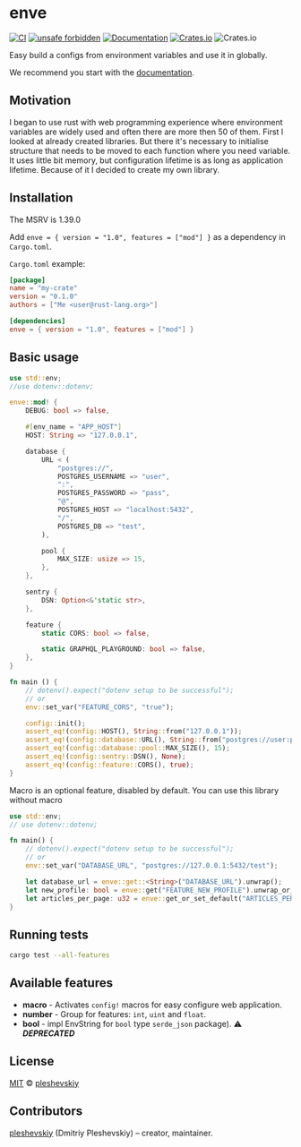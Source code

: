 # enve

[![CI](https://github.com/pleshevskiy/enve/actions/workflows/ci.yml/badge.svg?branch=main)](https://github.com/pleshevskiy/enve/actions/workflows/ci.yml)
[![unsafe forbidden](https://img.shields.io/badge/unsafe-forbidden-success.svg)](https://github.com/rust-secure-code/safety-dance/)
[![Documentation](https://docs.rs/pleshevskiy/badge.svg)](https://docs.rs/enve)
[![Crates.io](https://img.shields.io/crates/v/enve)](https://crates.io/crates/enve)
![Crates.io](https://img.shields.io/crates/l/enve)

Easy build a configs from environment variables and use it in globally.

We recommend you start with the [documentation].

## Motivation

I began to use rust with web programming experience where environment variables
are widely used and often there are more then 50 of them. First I looked at
already created libraries. But there it's necessary to initialise structure that
needs to be moved to each function where you need variable. It uses little bit
memory, but configuration lifetime is as long as application lifetime. Because
of it I decided to create my own library.

## Installation

The MSRV is 1.39.0

Add `enve = { version = "1.0", features = ["mod"] }` as a dependency in
`Cargo.toml`.

`Cargo.toml` example:

```toml
[package]
name = "my-crate"
version = "0.1.0"
authors = ["Me <user@rust-lang.org>"]

[dependencies]
enve = { version = "1.0", features = ["mod"] }
```

## Basic usage

```rust
use std::env;
//use dotenv::dotenv;

enve::mod! {
    DEBUG: bool => false,

    #[env_name = "APP_HOST"]
    HOST: String => "127.0.0.1",

    database {
        URL < (
            "postgres://",
            POSTGRES_USERNAME => "user",
            ":",
            POSTGRES_PASSWORD => "pass",
            "@",
            POSTGRES_HOST => "localhost:5432",
            "/",
            POSTGRES_DB => "test",
        ),

        pool {
            MAX_SIZE: usize => 15,
        },
    },

    sentry {
        DSN: Option<&'static str>,
    },

    feature {
        static CORS: bool => false,

        static GRAPHQL_PLAYGROUND: bool => false,
    },
}

fn main () {
    // dotenv().expect("dotenv setup to be successful");
    // or
    env::set_var("FEATURE_CORS", "true");

    config::init();
    assert_eq!(config::HOST(), String::from("127.0.0.1"));
    assert_eq!(config::database::URL(), String::from("postgres://user:pass@localhost:5432/test"));
    assert_eq!(config::database::pool::MAX_SIZE(), 15);
    assert_eq!(config::sentry::DSN(), None);
    assert_eq!(config::feature::CORS(), true);
}
```

Macro is an optional feature, disabled by default. You can use this library
without macro

```rust
use std::env;
// use dotenv::dotenv;

fn main() {
    // dotenv().expect("dotenv setup to be successful");
    // or
    env::set_var("DATABASE_URL", "postgres://127.0.0.1:5432/test");

    let database_url = enve::get::<String>("DATABASE_URL").unwrap();
    let new_profile: bool = enve::get("FEATURE_NEW_PROFILE").unwrap_or_default();
    let articles_per_page: u32 = enve::get_or_set_default("ARTICLES_PER_PAGE", 10);
}
```

## Running tests

```bash
cargo test --all-features
```

## Available features

- **macro** - Activates `config!` macros for easy configure web application.
- **number** - Group for features: `int`, `uint` and `float`.
- **bool** - impl EnvString for `bool` type `serde_json` package). ⚠
  **_DEPRECATED_**

## License

[MIT] © [pleshevskiy](https://github.com/pleshevskiy)

## Contributors

[pleshevskiy](https://github.com/pleshevskiy) (Dmitriy Pleshevskiy) – creator,
maintainer.

[documentation]: https://docs.rs/enve
[MIT]: https://github.com/icetemple/enve-rs/blob/master/LICENSE
